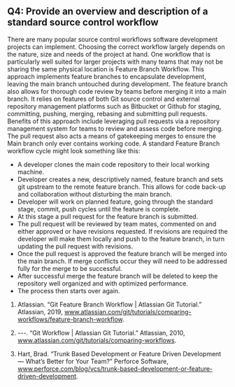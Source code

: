 ## Q4: Provide an overview and description of a standard source control workflow
There are many popular source control workflows software development projects can implement. Choosing the correct workflow largely depends on the nature, size and needs of the project at hand. One workflow that is particularly well suited for larger projects with many teams that may not be sharing the same physical location is Feature Branch Workflow. This approach implements feature branches to encapsulate development, leaving the main branch untouched during development. The feature branch also allows for thorough code review by teams before merging it into a main branch. It relies on features of both Git source control and external repository management platforms such as Bitbucket or Github for staging, committing, pushing, merging, rebasing and submitting pull requests. Benefits of this approach include leveraging pull requests via a repository management system for teams to review and assess code before merging. The pull request also acts a means of gatekeeping merges to ensure the Main branch only ever contains working code. A standard Feature Branch workflow cycle might look something like this:
- A developer clones the main code repository to their local working machine.
- Developer creates a new, descriptively named, feature branch and sets git upstream to the remote feature branch. This allows for code back-up and collaboration without disturbing the main branch. 
- Developer will work on planned feature, going through the standard stage, commit, push cycles until the feature is complete.
- At this stage a pull request for the feature branch is submitted.
- The pull request will be reviewed by team mates, commented on and either approved or have revisions requested. If revisions are required the developer will make them locally and push to the feature branch, in turn updating the pull request with revisions. 
- Once the pull request is approved the feature branch will be merged into the main branch. If merge conflicts occur they will need to be addressed fully for the merge to be successful. 
- After successful merge the feature branch will be deleted to keep the repository well organized and with optimized performance.
- The process then starts over again. 





1. Atlassian. “Git Feature Branch Workflow | Atlassian Git Tutorial.” Atlassian, 2019, www.atlassian.com/git/tutorials/comparing-workflows/feature-branch-workflow.

2. ---. “Git Workflow | Atlassian Git Tutorial.” Atlassian, 2010, www.atlassian.com/git/tutorials/comparing-workflows.

3. Hart, Brad. “Trunk Based Development or Feature Driven Development — What’s Better for Your Team?” Perforce Software, www.perforce.com/blog/vcs/trunk-based-development-or-feature-driven-development.
‌
